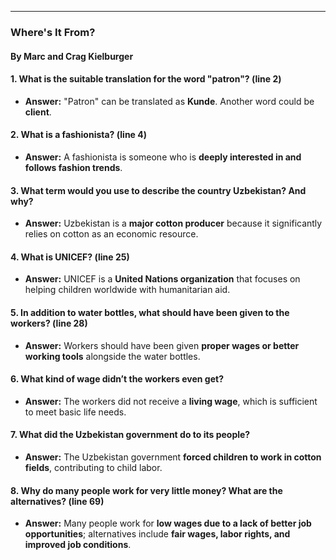 ___
### Where's It From?
#### By Marc and Crag Kielburger

#### 1. What is the suitable translation for the word "patron"? (line 2)
- **Answer:** "Patron" can be translated as **Kunde**. Another word could be **client**.

#### 2. What is a fashionista? (line 4)
- **Answer:** A fashionista is someone who is **deeply interested in and follows fashion trends**.

#### 3. What term would you use to describe the country Uzbekistan? And why?
- **Answer:** Uzbekistan is a **major cotton producer** because it significantly relies on cotton as an economic resource.

#### 4. What is UNICEF? (line 25)
- **Answer:** UNICEF is a **United Nations organization** that focuses on helping children worldwide with humanitarian aid.

#### 5. In addition to water bottles, what should have been given to the workers? (line 28)
- **Answer:** Workers should have been given **proper wages or better working tools** alongside the water bottles.

#### 6. What kind of wage didn’t the workers even get?
- **Answer:** The workers did not receive a **living wage**, which is sufficient to meet basic life needs.

#### 7. What did the Uzbekistan government do to its people?
- **Answer:** The Uzbekistan government **forced children to work in cotton fields**, contributing to child labor.

#### 8. Why do many people work for very little money? What are the alternatives? (line 69)
- **Answer:** Many people work for **low wages due to a lack of better job opportunities**; alternatives include **fair wages, labor rights, and improved job conditions**.